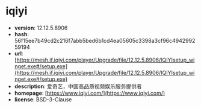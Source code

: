 # iqiyi

- **version**: 12.12.5.8906
- **hash**: 56f15ee7b49cd2c216f7abb5bed6b1cd4ea05605c3398a3cf96c494299259194
- **url**: [https://mesh.if.iqiyi.com/player/Upgrade/file/12.12.5.8906/IQIYIsetup_winget.exe#/setup.exe](https://mesh.if.iqiyi.com/player/Upgrade/file/12.12.5.8906/IQIYIsetup_winget.exe#/setup.exe)
- **description**: 爱奇艺，中国高品质视频娱乐服务提供者
- **homepage**: [https://www.iqiyi.com/](https://www.iqiyi.com/)
- **license**: BSD-3-Clause

